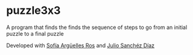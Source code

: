 # puzzle3x3
A program that finds the finds the sequence of steps to go from an initial puzzle to a final puzzle

Developed with [Sofía Argüelles Ros](https://github.com/sofiaargros) and [Julio Sanchéz Díaz](https://github.com/JulioSanchezD)